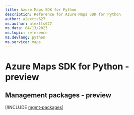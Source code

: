 ```yaml
---
title: Azure Maps SDK for Python
description: Reference for Azure Maps SDK for Python
author: alextts627
ms.author: alextts627
ms.data: 04/13/2023
ms.topic: reference
ms.devlang: python
ms.service: maps
---
```

# Azure Maps SDK for Python - preview

## Management packages - preview
[!INCLUDE [mgmt-packages](maps-mgmt-index.md)]